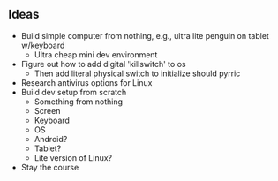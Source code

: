 ## Ideas
  - Build simple computer from nothing, e.g., ultra lite penguin on tablet w/keyboard
    * Ultra cheap mini dev environment
  - Figure out how to add digital 'killswitch' to os
    * Then add literal physical switch to initialize should pyrric
  - Research antivirus options for Linux
  - Build dev setup from scratch
    * Something from nothing
    * Screen
    * Keyboard
    * OS
    * Android?
    * Tablet?
    * Lite version of Linux?
  - Stay the course
    
